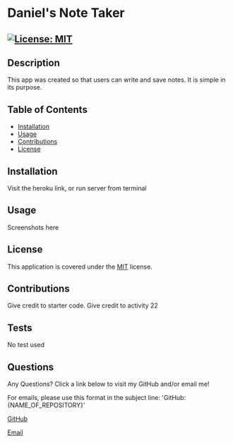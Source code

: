 # Daniel's Note Taker

## [![License: MIT](https://img.shields.io/badge/License-MIT-yellow.svg)](https://opensource.org/licenses/MIT)

## Description

This app was created so that users can write and save notes. It is simple in its purpose.

## Table of Contents

- [Installation](#installation)
- [Usage](#usage)
- [Contributions](#contributions)
- [License](#license)

## Installation

Visit the heroku link, or run server from terminal

## Usage

Screenshots here

## License

This application is covered under the [MIT](https://opensource.org/licenses/MIT) license.

## Contributions

Give credit to starter code. Give credit to activity 22

## Tests

No test used

## Questions

Any Questions? Click a link below to visit my GitHub and/or email me!

For emails, please use this format in the subject line: 'GitHub: {NAME_OF_REPOSITORY}'

[GitHub](https://github.com/danrcross)

[Email](mailto:danrcross@gmail.com)
